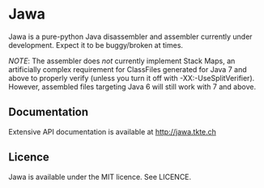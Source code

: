 # Jawa

Jawa is a pure-python Java disassembler and assembler currently under
development. Expect it to be buggy/broken at times.

*NOTE*: The assembler does _not_ currently implement Stack Maps, an
artificially complex requirement for ClassFiles generated for Java 7 and
above to properly verify (unless you turn it off with -XX:-UseSplitVerifier).
However, assembled files targeting Java 6 will still work with 7 and above.

## Documentation

Extensive API documentation is available at http://jawa.tkte.ch

## Licence

Jawa is available under the MIT licence. See LICENCE.
